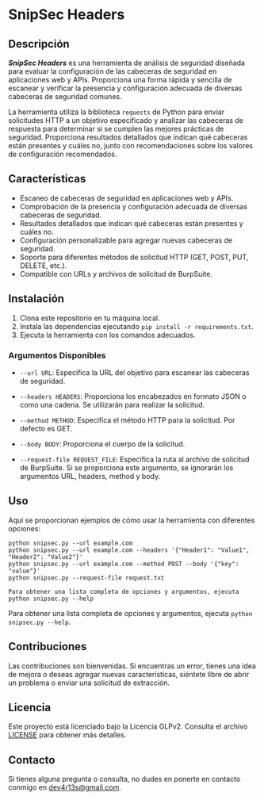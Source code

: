 # SnipSec Headers

## Descripción

***SnipSec Headers*** es una herramienta de análisis de seguridad diseñada para evaluar la configuración de las cabeceras de seguridad en aplicaciones web y APIs. Proporciona una forma rápida y sencilla de escanear y verificar la presencia y configuración adecuada de diversas cabeceras de seguridad comunes.

La herramienta utiliza la biblioteca `requests` de Python para enviar solicitudes HTTP a un objetivo especificado y analizar las cabeceras de respuesta para determinar si se cumplen las mejores prácticas de seguridad. Proporciona resultados detallados que indican qué cabeceras están presentes y cuáles no, junto con recomendaciones sobre los valores de configuración recomendados.

## Características

- Escaneo de cabeceras de seguridad en aplicaciones web y APIs.
- Comprobación de la presencia y configuración adecuada de diversas cabeceras de seguridad.
- Resultados detallados que indican qué cabeceras están presentes y cuáles no.
- Configuración personalizable para agregar nuevas cabeceras de seguridad.
- Soporte para diferentes métodos de solicitud HTTP (GET, POST, PUT, DELETE, etc.).
- Compatible con URLs y archivos de solicitud de BurpSuite.

## Instalación

1. Clona este repositorio en tu máquina local.
2. Instala las dependencias ejecutando `pip install -r requirements.txt`.
3. Ejecuta la herramienta con los comandos adecuados.



### Argumentos Disponibles

- `--url URL`: Especifica la URL del objetivo para escanear las cabeceras de seguridad.

- `--headers HEADERS`: Proporciona los encabezados en formato JSON o como una cadena. Se utilizarán para realizar la solicitud.

- `--method METHOD`: Especifica el método HTTP para la solicitud. Por defecto es GET.

- `--body BODY`: Proporciona el cuerpo de la solicitud.

- `--request-file REQUEST_FILE`: Especifica la ruta al archivo de solicitud de BurpSuite. Si se proporciona este argumento, se ignorarán los argumentos URL, headers, method y body.


## Uso

Aquí se proporcionan ejemplos de cómo usar la herramienta con diferentes opciones:

```
python snipsec.py --url example.com
python snipsec.py --url example.com --headers '{"Header1": "Value1", "Header2": "Value2"}'
python snipsec.py --url example.com --method POST --body '{"key": "value"}'
python snipsec.py --request-file request.txt

Para obtener una lista completa de opciones y argumentos, ejecuta python snipsec.py --help
```


Para obtener una lista completa de opciones y argumentos, ejecuta `python snipsec.py --help`.

## Contribuciones

Las contribuciones son bienvenidas. Si encuentras un error, tienes una idea de mejora o deseas agregar nuevas características, siéntete libre de abrir un problema o enviar una solicitud de extracción.

## Licencia

Este proyecto está licenciado bajo la Licencia GLPv2. Consulta el archivo [LICENSE](LICENSE) para obtener más detalles.

## Contacto

Si tienes alguna pregunta o consulta, no dudes en ponerte en contacto conmigo en [dev4r13s@gmail.com](mailto:dev4r13s@gmail.com).
